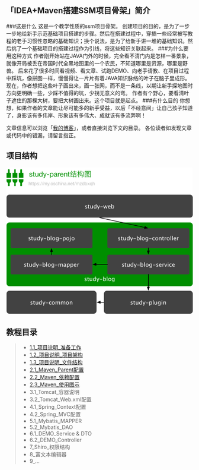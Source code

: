 ## 「IDEA+Maven搭建SSM项目骨架」简介
###这是什么
这是一个教学性质的ssm项目骨架。
创建项目的目的，是为了一步一步地给新手示范基础项目搭建的步骤。然后在搭建过程中，穿插一些经常被写教程的老手习惯性忽略的基础知识；换个说法，是为了给新手讲一堆的基础知识。然后挑了一个基础项目的搭建过程作为引线，将这些知识关联起来。
###为什么要用这种方式
作者刚开始站在JAVA门外的时候，完全看不清门内是怎样一番景象，就像开局被丢在帝国时代全黑地图里的一个农民，不知道哪里是资源，哪里是野兽。
后来花了很多时间看视频、看文章、试跑DEMO、向老手请教、在项目过程中踩坑，像拼图一样，慢慢得让一片片有着JAVA知识脉络的叶子在脑子里成形。
现在，作者想把这些叶子画出来，画一张网，而不是一条线，以期让新手探地图时方向更明确一些，少踩不值得的坑，少拐无意义的弯。
作者有个野心，要看清叶子遮住的那棵大树，要把大树画出来。这个项目就是起点。
###有什么目的
你想想，如果作者的文章能让尽可能多的新手受益，以后「不经意间」让自己孩子知道了，身影该有多伟岸、形象该有多伟大、成就该有多流弊啊！

文章信息可以浏览「[我的博客](https://my.oschina.net/mzdbxqh)」，或者直接浏览下文的目录。
各位读者如发现文章或代码中的错漏，请留言指正。

## 项目结构
![项目结构](/doc/structure.png)


## 教程目录
> - [1.1_项目说明_准备工作](https://my.oschina.net/mzdbxqh/blog/837913)
> - [1.2_项目说明_项目架构](https://my.oschina.net/mzdbxqh/blog/865046)
> - [1.3_项目说明_文件结构](https://my.oschina.net/mzdbxqh/blog/845979)
> - [2.1_Maven_Parent配置](https://my.oschina.net/mzdbxqh/blog/846018)
> - [2.2_Maven_依赖配置](https://my.oschina.net/mzdbxqh/blog/847313)
> - [2.3_Maven_使用图示](https://my.oschina.net/mzdbxqh/blog/849040)
> - 3.1_Tomcat_容器说明
> - 3.2_Tomcat_Web.xml配置
> - 4.1_Spring_Context配置
> - 4.2_Spring_MVC配置
> - 5.1_Mybatis_MAPPER
> - 5.2_Mybatis_DAO
> - 6.1_DEMO_Service & DTO
> - 6.2_DEMO_Controller
> - 7_Shiro_权限结构
> - 8_富文本编辑器
> - 9_...

